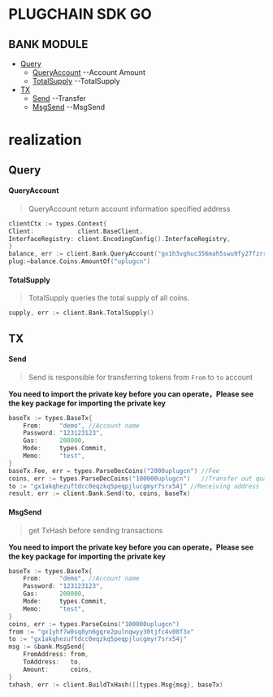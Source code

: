 # PLUGCHAIN SDK GO

## BANK MODULE

- [Query](#query)
  - [QueryAccount](#account) --Account Amount
  - [TotalSupply](#supply) --TotalSupply
- [TX](#tx)
  - [Send](#send) --Transfer
  - [MsgSend](#msgsend) --MsgSend

# realization

## Query<a name="query"></a><br/>

#### QueryAccount<a name="account"></a><br/>
>QueryAccount return account information specified address
```go
clientCtx := types.Context{
Client:            client.BaseClient,
InterfaceRegistry: client.EncodingConfig().InterfaceRegistry,
}
balance, err := client.Bank.QueryAccount("gx1h3vghuc356mah5swu9fy27fzrr20qe3pqfp6rw", clientCtx)
plug:=balance.Coins.AmountOf("uplugcn")
```

#### TotalSupply<a name="supply"></a><br/>
>TotalSupply queries the total supply of all coins.
```go
supply, err := client.Bank.TotalSupply()
```

## TX<a name="tx"></a><br/>

#### Send<a name="send"></a><br/>
>Send is responsible for transferring tokens from `From` to `to` account

**You need to import the private key before you can operate，Please see the key package for importing the private key**

```go
baseTx := types.BaseTx{
    From:     "demo", //Account name 
    Password: "123123123",
    Gas:      200000,
    Mode:     types.Commit,
    Memo:     "test",
}
baseTx.Fee, err = types.ParseDecCoins("2000uplugcn") //Fee
coins, err := types.ParseDecCoins("100000uplugcn")   //Transfer out quantity + currency name, for example:100000plug
to := "gx1akqhezuftdcc0eqzkq5peqpjlucgmyr7srx54j" //Receiving address
result, err := client.Bank.Send(to, coins, baseTx)
```


#### MsgSend<a name="msgsend"></a><br/>
>get TxHash before sending transactions

**You need to import the private key before you can operate，Please see the key package for importing the private key**
```go
baseTx := types.BaseTx{
    From:     "demo", //Account name 
    Password: "123123123",
    Gas:      200000,
    Mode:     types.Commit,
    Memo:     "test",
}
coins, err := types.ParseCoins("100000uplugcn")
from := "gx1yhf7w0sq8yn6gqre2pulnqwyy30tjfc4v08f3x"
to := "gx1akqhezuftdcc0eqzkq5peqpjlucgmyr7srx54j"
msg := &bank.MsgSend{
    FromAddress: from,
    ToAddress:   to,
    Amount:      coins,
}
txhash, err := client.BuildTxHash([]types.Msg{msg}, baseTx)
```